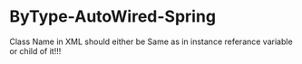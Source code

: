 # ByType-AutoWired-Spring
Class Name in XML should either be Same as in instance referance variable or child of it!!!
